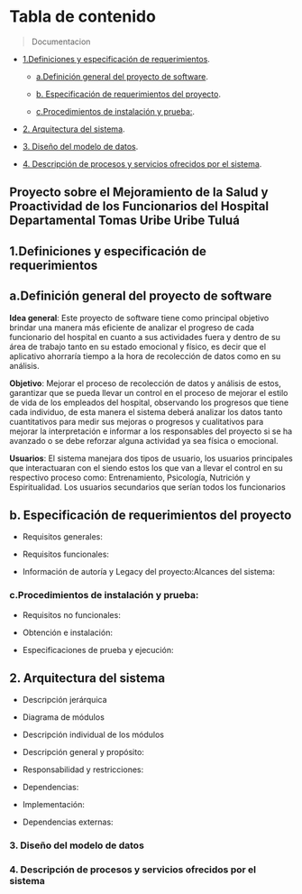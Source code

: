 # Tabla de contenido
<!-- 
- [](#)
-->
>Documentacion 

- [ 1.Definiciones y especificación de requerimientos](#1.-Definiciones-y-especificación-de-requerimientos).

  - [a.Definición general del proyecto de software](#a.-Definición-general-del-proyecto-de-software).
  
  - [ b. Especificación de requerimientos del proyecto](#b.-Especificación-de-requerimientos-del-proyecto).
  
  - [c.Procedimientos de instalación y prueba:](#c.Procedimientos-de-instalación-y-prueba:).
  
- [2. Arquitectura del sistema](#2.-Arquitectura-del-sistema).

- [3. Diseño del modelo de datos](#3.-Diseño-del-modelo-de-datos).

- [4. Descripción de procesos y servicios ofrecidos por el sistema](#4.-Descripción-de-procesos-y-servicios-ofrecidos-por-el-sistema).




## Proyecto sobre el Mejoramiento de la Salud y Proactividad de los Funcionarios del Hospital Departamental Tomas Uribe Uribe Tuluá

## 1.Definiciones y especificación de requerimientos

## **a.Definición general del proyecto de software**

**Idea general**: Este proyecto de software tiene como principal objetivo brindar una
manera más eficiente de analizar el progreso de cada funcionario del hospital en
cuanto a sus actividades fuera y dentro de su área de trabajo tanto en su estado
emocional y físico, es decir que el aplicativo ahorraría tiempo a la hora de recolección
de datos como en su análisis.

**Objetivo**: Mejorar el proceso de recolección de datos y análisis de estos, garantizar
que se pueda llevar un control en el proceso de mejorar el estilo de vida de los
empleados del hospital, observando los progresos que tiene cada individuo, de esta
manera el sistema deberá analizar los datos tanto cuantitativos para medir sus
mejoras o progresos y cualitativos para mejorar la interpretación e informar a los
responsables del proyecto si se ha avanzado o se debe reforzar alguna actividad ya
sea física o emocional.

**Usuarios**: El sistema manejara dos tipos de usuario, los usuarios principales que
interactuaran con el siendo estos los que van a llevar el control en su respectivo
proceso como: Entrenamiento, Psicología, Nutrición y Espiritualidad.
Los usuarios secundarios que serían todos los funcionarios

## **b. Especificación de requerimientos del proyecto**

* Requisitos generales:

* Requisitos funcionales:

* Información de autoría y Legacy del proyecto:Alcances del sistema:

### c.Procedimientos de instalación y prueba:

* Requisitos no funcionales:

* Obtención e instalación:

* Especificaciones de prueba y ejecución:

## 2. **Arquitectura del sistema**

* Descripción jerárquica

* Diagrama de módulos

* Descripción individual de los módulos

* Descripción general y propósito:

* Responsabilidad y restricciones:

* Dependencias:

* Implementación:

* Dependencias externas:

### 3. Diseño del modelo de datos

### 4. Descripción de procesos y servicios ofrecidos por el sistema
